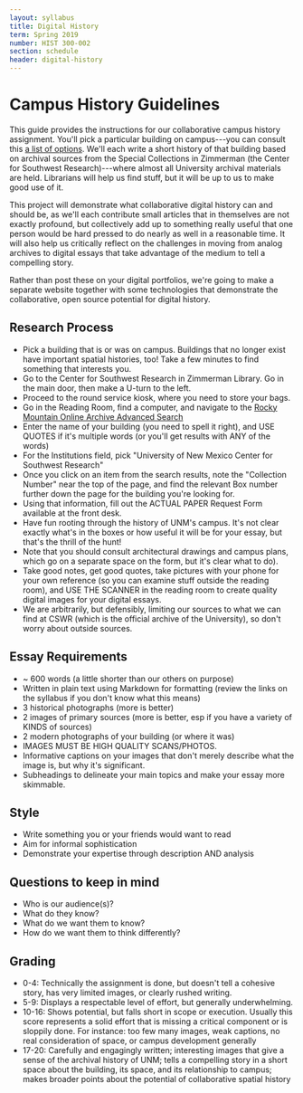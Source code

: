 ```yaml
---
layout: syllabus
title: Digital History
term: Spring 2019
number: HIST 300-002
section: schedule
header: digital-history
---
```


# Campus History Guidelines
This guide provides the instructions for our collaborative campus history assignment. You'll pick a particular building on campus---you can consult this [a list of options](https://en.wikipedia.org/wiki/List_of_University_of_New_Mexico_buildings). We'll each write a short history of that building based on archival sources from the Special Collections in Zimmerman (the Center for Southwest Research)---where almost all University archival materials are held. Librarians will help us find stuff, but it will be up to us to make good use of it.

This project will demonstrate what collaborative digital history can and should be, as we'll each contribute small articles that in themselves are not exactly profound, but collectively add up to something really useful that one person would be hard pressed to do nearly as well in a reasonable time. It will also help us critically reflect on the challenges in moving from analog archives to digital essays that take advantage of the medium to tell a compelling story.

Rather than post these on your digital portfolios, we're going to make a separate website together with some technologies that demonstrate the collaborative, open source potential for digital history.


## Research Process
- Pick a building that is or was on campus. Buildings that no longer exist have important spatial histories, too! Take a few minutes to find something that interests you.
- Go to the Center for Southwest Research in Zimmerman Library. Go in the main door, then make a U-turn to the left.
- Proceed to the round service kiosk, where you need to store your bags.
- Go in the Reading Room, find a computer, and navigate to the [Rocky Mountain Online Archive Advanced Search](https://rmoa.unm.edu/advanced.php)
- Enter the name of your building (you need to spell it right), and USE QUOTES if it's multiple words (or you'll get results with ANY of the words)
- For the Institutions field, pick "University of New Mexico Center for Southwest Research"
- Once you click on an item from the search results, note the "Collection Number" near the top of the page, and find the relevant Box number further down the page for the building you're looking for.
- Using that information, fill out the ACTUAL PAPER Request Form available at the front desk.
- Have fun rooting through the history of UNM's campus. It's not clear exactly what's in the boxes or how useful it will be for your essay, but that's the thrill of the hunt!
- Note that you should consult architectural drawings and campus plans, which go on a separate space on the form, but it's clear what to do).
- Take good notes, get good quotes, take pictures with your phone for your own reference (so you can examine stuff outside the reading room), and USE THE SCANNER in the reading room to create quality digital images for your digital essays.
- We are arbitrarily, but defensibly, limiting our sources to what we can find at CSWR (which is the official archive of the University), so don't worry about outside sources.

## Essay Requirements
- ~ 600 words (a little shorter than our others on purpose)
- Written in plain text using Markdown for formatting (review the links on the syllabus if you don't know what this means)
- 3 historical photographs (more is better)
- 2 images of primary sources (more is better, esp if you have a variety of KINDS of sources)
- 2 modern photographs of your building (or where it was)
- IMAGES MUST BE HIGH QUALITY SCANS/PHOTOS.
- Informative captions on your images that don't merely describe what the image is, but why it's significant.
- Subheadings to delineate your main topics and make your essay more skimmable.

## Style
- Write something you or your friends would want to read
- Aim for informal sophistication
- Demonstrate your expertise through description AND analysis

## Questions to keep in mind
- Who is our audience(s)?
- What do they know?
- What do we want them to know?
- How do we want them to think differently?

## Grading
- 0-4: Technically the assignment is done, but doesn't tell a cohesive story, has very limited images, or clearly rushed writing.
- 5-9: Displays a respectable level of effort, but generally underwhelming.
- 10-16: Shows potential, but falls short in scope or execution. Usually this score represents a solid effort that is missing a critical component or is sloppily done. For instance: too few  many images, weak captions, no real consideration of space, or campus development generally
- 17-20: Carefully and engagingly written; interesting images that give a sense of the archival history of UNM; tells a compelling story in a short space about the building, its space, and its relationship to campus; makes broader points about the potential of collaborative spatial history
